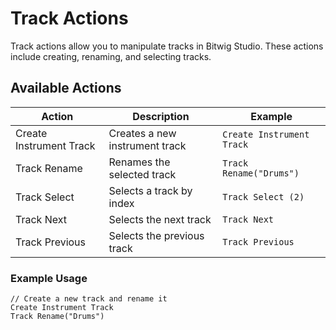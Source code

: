 # Track Actions

Track actions allow you to manipulate tracks in Bitwig Studio. These actions include creating, renaming, and selecting tracks.

## Available Actions

| Action                  | Description                    | Example                   |
| ----------------------- | ------------------------------ | ------------------------- |
| Create Instrument Track | Creates a new instrument track | `Create Instrument Track` |
| Track Rename            | Renames the selected track     | `Track Rename("Drums")`   |
| Track Select            | Selects a track by index       | `Track Select (2)`        |
| Track Next              | Selects the next track         | `Track Next`              |
| Track Previous          | Selects the previous track     | `Track Previous`          |

### Example Usage

```plaintext
// Create a new track and rename it
Create Instrument Track
Track Rename("Drums")
```